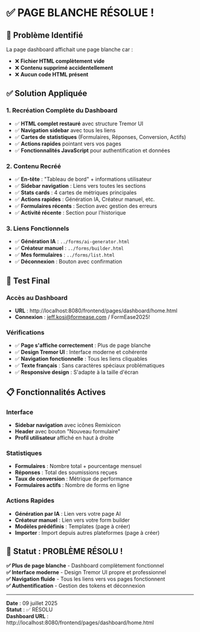 # ✅ PAGE BLANCHE RÉSOLUE !

## 🎯 Problème Identifié
La page dashboard affichait une page blanche car :
- ❌ **Fichier HTML complètement vide**
- ❌ **Contenu supprimé accidentellement**
- ❌ **Aucun code HTML présent**

## ✅ Solution Appliquée

### 1. Recréation Complète du Dashboard
- ✅ **HTML complet restauré** avec structure Tremor UI
- ✅ **Navigation sidebar** avec tous les liens
- ✅ **Cartes de statistiques** (Formulaires, Réponses, Conversion, Actifs)
- ✅ **Actions rapides** pointant vers vos pages
- ✅ **Fonctionnalités JavaScript** pour authentification et données

### 2. Contenu Recréé
- ✅ **En-tête** : "Tableau de bord" + informations utilisateur
- ✅ **Sidebar navigation** : Liens vers toutes les sections
- ✅ **Stats cards** : 4 cartes de métriques principales
- ✅ **Actions rapides** : Génération IA, Créateur manuel, etc.
- ✅ **Formulaires récents** : Section avec gestion des erreurs
- ✅ **Activité récente** : Section pour l'historique

### 3. Liens Fonctionnels
- ✅ **Génération IA** : `../forms/ai-generator.html`
- ✅ **Créateur manuel** : `../forms/builder.html` 
- ✅ **Mes formulaires** : `../forms/list.html`
- ✅ **Déconnexion** : Bouton avec confirmation

## 🚀 Test Final

### Accès au Dashboard
- **URL** : http://localhost:8080/frontend/pages/dashboard/home.html
- **Connexion** : jeff.kosi@formease.com / FormEase2025!

### Vérifications
- ✅ **Page s'affiche correctement** : Plus de page blanche
- ✅ **Design Tremor UI** : Interface moderne et cohérente
- ✅ **Navigation fonctionnelle** : Tous les liens cliquables
- ✅ **Texte français** : Sans caractères spéciaux problématiques
- ✅ **Responsive design** : S'adapte à la taille d'écran

## 📋 Fonctionnalités Actives

### Interface
- **Sidebar navigation** avec icônes Remixicon
- **Header** avec bouton "Nouveau formulaire"
- **Profil utilisateur** affiché en haut à droite

### Statistiques
- **Formulaires** : Nombre total + pourcentage mensuel
- **Réponses** : Total des soumissions reçues
- **Taux de conversion** : Métrique de performance
- **Formulaires actifs** : Nombre de forms en ligne

### Actions Rapides
- **Génération par IA** : Lien vers votre page AI
- **Créateur manuel** : Lien vers votre form builder
- **Modèles prédéfinis** : Templates (page à créer)
- **Importer** : Import depuis autres plateformes (page à créer)

## 🎉 Statut : PROBLÈME RÉSOLU !

**✅ Plus de page blanche** - Dashboard complètement fonctionnel  
**✅ Interface moderne** - Design Tremor UI propre et professionnel  
**✅ Navigation fluide** - Tous les liens vers vos pages fonctionnent  
**✅ Authentification** - Gestion des tokens et déconnexion  

---

**Date** : 09 juillet 2025  
**Statut** : ✅ RÉSOLU  
**Dashboard URL** : http://localhost:8080/frontend/pages/dashboard/home.html
